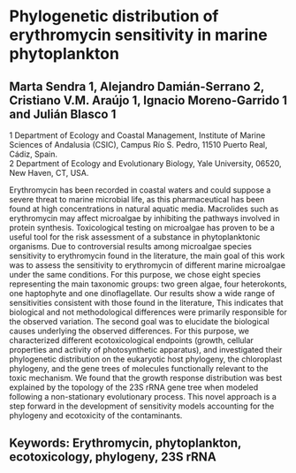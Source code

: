 # Phylogenetic distribution of erythromycin sensitivity in marine phytoplankton

## Marta Sendra 1, Alejandro Damián-Serrano 2,  Cristiano V.M. Araújo 1, Ignacio Moreno-Garrido 1 and Julián Blasco 1 

1 Department of Ecology and Coastal Management, Institute of Marine Sciences of Andalusia (CSIC), Campus Río S. Pedro, 11510 Puerto Real, Cádiz, Spain.  
2 Department of Ecology and Evolutionary Biology, Yale University, 06520, New Haven, CT, USA.

Erythromycin has been recorded in coastal waters and could suppose a severe threat to marine microbial life, as this pharmaceutical has been found at high concentrations in natural aquatic media. Macrolides such as erythromycin may affect microalgae by inhibiting the pathways involved in protein synthesis. 
Toxicological testing on microalgae has proven to be a useful tool for the risk assessment of a substance in phytoplanktonic organisms. Due to controversial results among microalgae species sensitivity to erythromycin found in the literature,  the  main goal of this work was to assess the sensitivity to erythromycin of different marine microalgae under the same conditions. For this purpose, we chose eight species representing the main taxonomic groups: two green algae, four heterokonts, one haptophyte and one dinoflagellate. Our results show a wide range of sensitivities consistent with those found in the literature, This indicates that biological and not methodological differences were primarily responsible for the observed variation. The second goal was to elucidate the biological causes underlying the observed differences. For this purpose, we characterized different ecotoxicological endpoints (growth, cellular properties and activity of photosynthetic apparatus), and investigated their phylogenetic distribution on the eukaryotic host phylogeny, the chloroplast phylogeny, and the gene trees of molecules functionally relevant to the toxic mechanism.  We found that the growth response distribution was best explained by the topology of the 23S rRNA gene tree when modeled following a non-stationary evolutionary process. This novel approach is a step forward in the development of sensitivity models accounting for the phylogeny and ecotoxicity of the contaminants.

## Keywords: Erythromycin, phytoplankton, ecotoxicology, phylogeny, 23S rRNA 
